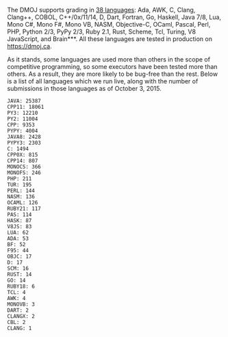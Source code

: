 The DMOJ supports grading in [38 languages](https://github.com/DMOJ/judge/tree/master/executors): Ada, AWK, C, Clang, Clang++, COBOL, C++/0x/11/14, D, Dart, Fortran, Go, Haskell, Java 7/8, Lua, Mono C#, Mono F#, Mono VB, NASM, Objective-C, OCaml, Pascal, Perl, PHP, Python 2/3, PyPy 2/3, Ruby 2.1, Rust, Scheme, Tcl, Turing, V8 JavaScript, and Brain***. All these languages are tested in production on <https://dmoj.ca>.

As it stands, some languages are used more than others in the scope of competitive programming, so some executors have been tested more than others. As a result, they are more likely to be bug-free than the rest. Below is a list of all languages which we run live, along with the number of submissions in those languages as of October 3, 2015.

```
JAVA: 25387
CPP11: 18061
PY3: 12210
PY2: 11004
CPP: 9353
PYPY: 4004
JAVA8: 2428
PYPY3: 2303
C: 1494
CPP0X: 815
CPP14: 807
MONOCS: 366
MONOFS: 246
PHP: 211
TUR: 195
PERL: 144
NASM: 136
OCAML: 126
RUBY21: 117
PAS: 114
HASK: 87
V8JS: 83
LUA: 62
ADA: 53
BF: 52
F95: 44
OBJC: 17
D: 17
SCM: 16
RUST: 14
GO: 14
RUBY18: 6
TCL: 4
AWK: 4
MONOVB: 3
DART: 2
CLANGX: 2
CBL: 2
CLANG: 1
```
